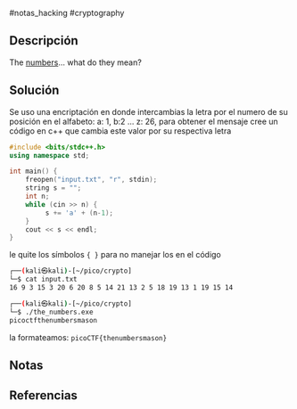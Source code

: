 #notas_hacking #cryptography 
## Descripción
The [numbers](https://jupiter.challenges.picoctf.org/static/f209a32253affb6f547a585649ba4fda/the_numbers.png)... what do they mean?
## Solución
Se uso una encriptación en donde intercambias la letra por el numero de su posición en el alfabeto: a: 1, b:2 ... z: 26, para obtener el mensaje cree un código en c++ que cambia este valor por su respectiva letra
``` cpp
#include <bits/stdc++.h>
using namespace std;

int main() {
    freopen("input.txt", "r", stdin);
    string s = "";
    int n;
    while (cin >> n) {
         s += 'a' + (n-1);
    }
    cout << s << endl;
}
```
le quite los símbolos `{ }` para no manejar los en el código
```bash
┌──(kali㉿kali)-[~/pico/crypto]
└─$ cat input.txt       
16 9 3 15 3 20 6 20 8 5 14 21 13 2 5 18 19 13 1 19 15 14

┌──(kali㉿kali)-[~/pico/crypto]
└─$ ./the_numbers.exe  
picoctfthenumbersmason
```
la formateamos:
`picoCTF{thenumbersmason}`
## Notas

## Referencias
